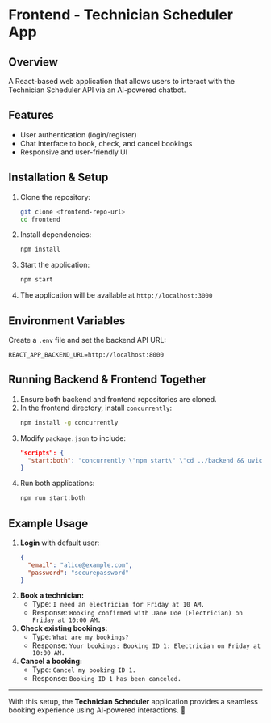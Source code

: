 
# Frontend - Technician Scheduler App

## Overview
A React-based web application that allows users to interact with the Technician Scheduler API via an AI-powered chatbot.

## Features
- User authentication (login/register)
- Chat interface to book, check, and cancel bookings
- Responsive and user-friendly UI

## Installation & Setup
1. Clone the repository:
   ```bash
   git clone <frontend-repo-url>
   cd frontend
   ```
2. Install dependencies:
   ```bash
   npm install
   ```
3. Start the application:
   ```bash
   npm start
   ```
4. The application will be available at `http://localhost:3000`

## Environment Variables
Create a `.env` file and set the backend API URL:
```
REACT_APP_BACKEND_URL=http://localhost:8000
```

## Running Backend & Frontend Together
1. Ensure both backend and frontend repositories are cloned.
2. In the frontend directory, install `concurrently`:
   ```bash
   npm install -g concurrently
   ```
3. Modify `package.json` to include:
   ```json
   "scripts": {
     "start:both": "concurrently \"npm start\" \"cd ../backend && uvicorn app.main:app --reload\""
   }
   ```
4. Run both applications:
   ```bash
   npm run start:both
   ```

## Example Usage
1. **Login** with default user:
   ```json
   {
     "email": "alice@example.com",
     "password": "securepassword"
   }
   ```
2. **Book a technician:**
   - Type: `I need an electrician for Friday at 10 AM.`
   - Response: `Booking confirmed with Jane Doe (Electrician) on Friday at 10:00 AM.`
3. **Check existing bookings:**
   - Type: `What are my bookings?`
   - Response: `Your bookings: Booking ID 1: Electrician on Friday at 10:00 AM.`
4. **Cancel a booking:**
   - Type: `Cancel my booking ID 1.`
   - Response: `Booking ID 1 has been canceled.`

---
With this setup, the **Technician Scheduler** application provides a seamless booking experience using AI-powered interactions. 🚀

